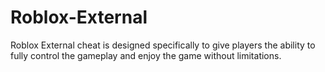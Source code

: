# Roblox-External
Roblox External cheat is designed specifically to give players the ability to fully control the gameplay and enjoy the game without limitations.
